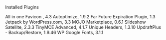 Installed Plugins

  All in one Favicon , 4.3
  Autoptimize, 1.9.2
  Far Future Expiration Plugin, 1.3
  Jetpack by WordPress.com, 3.3
  MOJO Marketplace, 0.6.1
  Slideshow Satellite, 2.3.3
  TinyMCE Advanced, 4.1.7
  Unique Headers, 1.3.10
  UpdraftPlus - Backup/Restore, 1.9.46
  WP Google Fonts, 3.1.1

